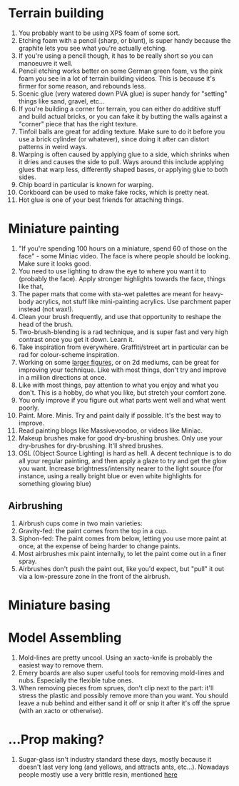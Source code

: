 # Terrain building
1. You probably want to be using XPS foam of some sort.
1. Etching foam with a pencil (sharp, or blunt), is super handy because the graphite lets you see what you're actually etching.
1. If you're using a pencil though, it has to be really short so you can manoeuvre it well.
1. Pencil etching works better on some German green foam, vs the pink foam you see in a lot of terrain building videos. This is because it's firmer for some reason, and rebounds less.
1. Scenic glue (very watered down PVA glue) is super handy for "setting" things like sand, gravel, etc...
1. If you're building a corner for terrain, you can either do additive stuff and build actual bricks, or you can fake it by butting the walls against a "corner" piece that has the right texture.
1. Tinfoil balls are great for adding texture. Make sure to do it before you use a brick cylinder (or whatever), since doing it after can distort patterns in weird ways.
1. Warping is often caused by applying glue to a side, which shrinks when it dries and causes the side to pull. Ways around this include applying glues that warp less, differently shaped bases, or applying glue to both sides.
1. Chip board in particular is known for warping.
1. Corkboard can be used to make fake rocks, which is pretty neat.
1. Hot glue is one of your best friends for attaching things.

# Miniature painting
1. "If you're spending 100 hours on a miniature, spend 60 of those on the face" - some Miniac video. The face is where people should be looking. Make sure it looks good.
1. You need to use lighting to draw the eye to where you want it to (probably the face). Apply stronger highlights towards the face, things like that,
1. The paper mats that come with sta-wet palettes are meant for heavy-body acrylics, not stuff like mini-painting acrylics. Use parchment paper instead (not wax!).
1. Clean your brush frequently, and use that opportunity to reshape the head of the brush.
1. Two-brush-blending is a rad technique, and is super fast and very high contrast once you get it down. Learn it.
1. Take inspiration from everywhere. Graffiti/street art in particular can be rad for colour-scheme inspiration.
1. Working on some [larger figures](https://youtu.be/qqzqCC8RhXI?t=249), or on 2d mediums, can be great for improving your technique. Like with most things, don't try and improve in a million directions at once.
1. Like with most things, pay attention to what you enjoy and what you don't. This is a hobby, do what you like, but stretch your comfort zone.
1. You only improve if you figure out what parts went well and what went poorly.
1. Paint. More. Minis. Try and paint daily if possible. It's the best way to improve.
1. Read painting blogs like Massivevoodoo, or videos like Miniac.
1. Makeup brushes make for good dry-brushing brushes. Only use your dry-brushes for dry-brushing. It'll shred brushes.
1. OSL (Object Source Lighting) is hard as hell. A decent technique is to do all your regular painting, and then apply a glaze to try and get the glow you want. Increase brightness/intensity nearer to the light source (for instance, using a really bright blue or even white highlights for something glowing blue)


## Airbrushing
1. Airbrush cups come in two main varieties:
  1. Gravity-fed: the paint comes from the top in a cup.
  1. Siphon-fed: The paint comes from below, letting you use more paint at once, at the expense of being harder to change paints.
1. Most airbrushes mix paint internally, to let the paint come out in a finer spray.
1. Airbrushes don't push the paint out, like you'd expect, but "pull" it out via a low-pressure zone in the front of the airbrush.

# Miniature basing

# Model Assembling
1. Mold-lines are pretty uncool. Using an xacto-knife is probably the easiest way to remove them.
1. Emery boards are also super useful tools for removing mold-lines and nubs. Especially the flexible tube ones.
1. When removing pieces from sprues, don't clip next to the part: it'll stress the plastic and possibly remove more than you want. You should leave a nub behind and either sand it off or snip it after it's off the sprue (with an xacto or otherwise).

# ...Prop making?
1. Sugar-glass isn't industry standard these days, mostly because it doesn't last very long (and yellows, and attracts ants, etc...). Nowadays people mostly use a very brittle resin, mentioned [here](https://www.youtube.com/watch?v=1RVvgJD3vts)
